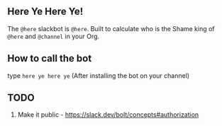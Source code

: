## Here Ye Here Ye!

The `@here` slackbot is `@here`.
Built to calculate who is the Shame king of `@here` and `@channel` in your Org.


## How to call the bot
type `here ye here ye` (After installing the bot on your channel)



## TODO
1. Make it public - https://slack.dev/bolt/concepts#authorization